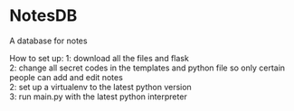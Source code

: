 # NotesDB
A database for notes

How to set up:
1: download all the files and flask <br>
2: change all secret codes in the templates and python file so only certain people can add and edit notes<br>
2: set up a virtualenv to the latest python version<br>
3: run main.py with the latest python interpreter<br>
